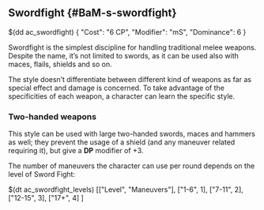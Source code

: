 ## Swordfight {#BaM-s-swordfight}

$(dd ac_swordfight)
{
   "Cost": "6 CP",
   "Modifier": "mS",
   "Dominance": 6
}


Swordfight is the simplest discipline for handling traditional melee weapons.
Despite the name, it’s not limited to swords, as it can be used also with maces,
flails, shields and so on.

The style doesn’t differentiate between different kind of weapons as far as
special effect and damage is concerned. To take advantage of the specificities
of each weapon, a character can learn the specific style.

###  Two-handed weapons

This style can be used with large two-handed swords, maces and hammers as well;
they prevent the usage of a shield (and any maneuver related requiring it),
but give a **DP** modifier of +3.

The number of maneuvers the character can use per round depends on the level
of Sword Fight:

$(dt ac_swordfight_levels)
[["Level", "Maneuvers"],
["1-6", 1],
["7-11", 2],
["12-15", 3],
["17+", 4]
]

